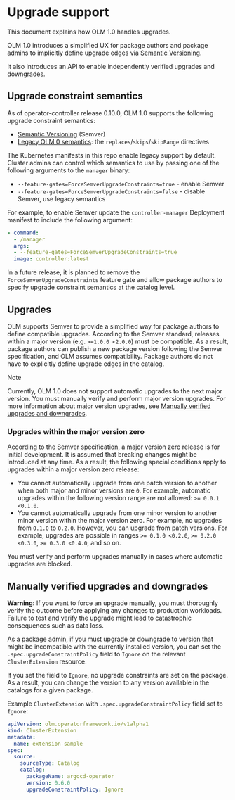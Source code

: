 # Upgrade support

This document explains how OLM 1.0 handles upgrades.

OLM 1.0 introduces a simplified UX for package authors and package admins to implicitly define upgrade edges via [Semantic Versioning](https://semver.org/).

It also introduces an API to enable independently verified upgrades and downgrades.

## Upgrade constraint semantics

As of operator-controller release 0.10.0, OLM 1.0 supports the following upgrade constraint semantics:

* [Semantic Versioning](https://semver.org/) (Semver)
* [Legacy OLM 0 semantics](https://olm.operatorframework.io/docs/concepts/olm-architecture/operator-catalog/creating-an-update-graph/#methods-for-specifying-updates): the `replaces`/`skips`/`skipRange` directives

The Kubernetes manifests in this repo enable legacy support by default. Cluster admins can control which semantics to use by passing one of the following arguments to the `manager` binary:
* `--feature-gates=ForceSemverUpgradeConstraints=true` - enable Semver
* `--feature-gates=ForceSemverUpgradeConstraints=false` - disable Semver, use legacy semantics

For example, to enable Semver update the `controller-manager` Deployment manifest to include the following argument:

```yaml
- command:
  - /manager
  args:
  - --feature-gates=ForceSemverUpgradeConstraints=true
  image: controller:latest
```

In a future release, it is planned to remove the `ForceSemverUpgradeConstraints` feature gate and allow package authors to specify upgrade constraint semantics at the catalog level.

## Upgrades

OLM supports Semver to provide a simplified way for package authors to define compatible upgrades. According to the Semver standard, releases within a major version (e.g. `>=1.0.0 <2.0.0`) must be compatible. As a result, package authors can publish a new package version following the Semver specification, and OLM assumes compatibility. Package authors do not have to explicitly define upgrade edges in the catalog.

> [!NOTE]
> Currently, OLM 1.0 does not support automatic upgrades to the next major version. You must manually verify and perform major version upgrades. For more information about major version upgrades, see [Manually verified upgrades and downgrades](#manually-verified-upgrades-and-downgrades).

### Upgrades within the major version zero

According to the Semver specification, a major version zero release is for initial development. It is assumed that breaking changes might be introduced at any time. As a result, the following special conditions apply to upgrades within a major version zero release:

* You cannot automatically upgrade from one patch version to another when both major and minor versions are `0`. For example, automatic upgrades within the following version range are not allowed: `>= 0.0.1 <0.1.0`.
* You cannot automatically upgrade from one minor version to another minor version within the major version zero. For example, no upgrades from `0.1.0` to `0.2.0`. However, you can upgrade from patch versions. For example, upgrades are possible in ranges `>= 0.1.0 <0.2.0`, `>= 0.2.0 <0.3.0`, `>= 0.3.0 <0.4.0`, and so on.

You must verify and perform upgrades manually in cases where automatic upgrades are blocked.

## Manually verified upgrades and downgrades

**Warning:** If you want to force an upgrade manually, you must thoroughly verify the outcome before applying any changes to production workloads. Failure to test and verify the upgrade might lead to catastrophic consequences such as data loss.

As a package admin, if you must upgrade or downgrade to version that might be incompatible with the currently installed version, you can set the `.spec.upgradeConstraintPolicy` field to `Ignore` on the relevant `ClusterExtension` resource.

If you set the field to `Ignore`, no upgrade constraints are set on the package. As a result, you can change the version to any version available in the catalogs for a given package.

Example `ClusterExtension` with `.spec.upgradeConstraintPolicy` field set to `Ignore`:

```yaml
apiVersion: olm.operatorframework.io/v1alpha1
kind: ClusterExtension
metadata:
  name: extension-sample
spec:
  source:
    sourceType: Catalog
    catalog:
      packageName: argocd-operator
      version: 0.6.0
      upgradeConstraintPolicy: Ignore
```
